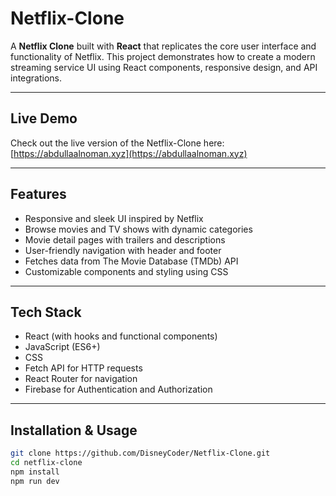 # Netflix-Clone

A **Netflix Clone** built with **React** that replicates the core user interface and functionality of Netflix. This project demonstrates how to create a modern streaming service UI using React components, responsive design, and API integrations.

---

## Live Demo

Check out the live version of the Netflix-Clone here:  
[https://abdullaalnoman.xyz](https://abdullaalnoman.xyz)

---

## Features

- Responsive and sleek UI inspired by Netflix
- Browse movies and TV shows with dynamic categories
- Movie detail pages with trailers and descriptions
- User-friendly navigation with header and footer
- Fetches data from The Movie Database (TMDb) API 
- Customizable components and styling using CSS 

---

## Tech Stack

- React (with hooks and functional components)  
- JavaScript (ES6+)  
- CSS  
- Fetch API for HTTP requests  
- React Router for navigation   
- Firebase for Authentication and Authorization   

---

## Installation & Usage

```bash
git clone https://github.com/DisneyCoder/Netflix-Clone.git
cd netflix-clone
npm install
npm run dev
